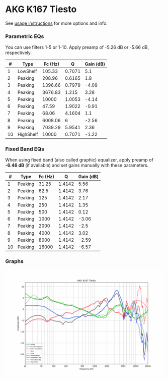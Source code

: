 # AKG K167 Tiesto
See [usage instructions](https://github.com/jaakkopasanen/AutoEq#usage) for more options and info.

### Parametric EQs
You can use filters 1-5 or 1-10. Apply preamp of -5.26 dB or -5.66 dB, respectively.

|   # | Type      |   Fc (Hz) |      Q |   Gain (dB) |
|-----|-----------|-----------|--------|-------------|
|   1 | LowShelf  |    105.33 | 0.7071 |        5.1  |
|   2 | Peaking   |    208.96 | 0.6165 |        1.8  |
|   3 | Peaking   |   1396.66 | 0.7979 |       -4.09 |
|   4 | Peaking   |   3676.83 | 1.215  |        3.28 |
|   5 | Peaking   |  10000    | 1.0053 |       -4.14 |
|   6 | Peaking   |     47.59 | 1.9022 |       -0.91 |
|   7 | Peaking   |     68.06 | 4.1604 |        1.1  |
|   8 | Peaking   |   6008.06 | 6      |       -2.56 |
|   9 | Peaking   |   7039.29 | 5.9541 |        2.36 |
|  10 | HighShelf |  10000    | 0.7071 |       -1.22 |

### Fixed Band EQs
When using fixed band (also called graphic) equalizer, apply preamp of **-6.46 dB** (if available) and set gains manually with these parameters.

|   # | Type    |   Fc (Hz) |      Q |   Gain (dB) |
|-----|---------|-----------|--------|-------------|
|   1 | Peaking |     31.25 | 1.4142 |        5.56 |
|   2 | Peaking |     62.5  | 1.4142 |        3.76 |
|   3 | Peaking |    125    | 1.4142 |        2.17 |
|   4 | Peaking |    250    | 1.4142 |        1.35 |
|   5 | Peaking |    500    | 1.4142 |        0.12 |
|   6 | Peaking |   1000    | 1.4142 |       -3.06 |
|   7 | Peaking |   2000    | 1.4142 |       -2.5  |
|   8 | Peaking |   4000    | 1.4142 |        3.02 |
|   9 | Peaking |   8000    | 1.4142 |       -2.59 |
|  10 | Peaking |  16000    | 1.4142 |       -6.57 |

### Graphs
![](./AKG%20K167%20Tiesto.png)
